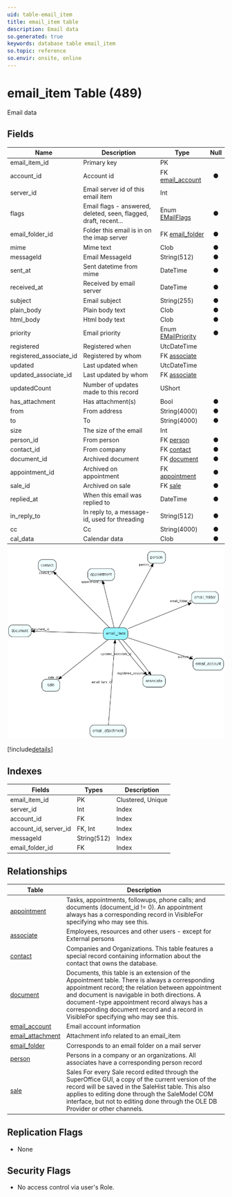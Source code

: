 ```yaml
---
uid: table-email_item
title: email_item table
description: Email data
so.generated: true
keywords: database table email_item
so.topic: reference
so.envir: onsite, online
---
```


# email\_item Table (489)

Email data

## Fields

| Name | Description | Type | Null |
|------|-------------|------|:----:|
|email\_item\_id|Primary key|PK| |
|account\_id|Account id|FK [email_account](email-account.md)|&#x25CF;|
|server\_id|Email server id of this email item|Int| |
|flags|Email flags - answered, deleted, seen, flagged, draft, recent...|Enum [EMailFlags](enums/emailflags.md)|&#x25CF;|
|email\_folder\_id|Folder this email is in on the imap server|FK [email_folder](email-folder.md)|&#x25CF;|
|mime|Mime text|Clob|&#x25CF;|
|messageId|Email MessageId|String(512)|&#x25CF;|
|sent\_at|Sent datetime from mime|DateTime|&#x25CF;|
|received\_at|Received by email server|DateTime|&#x25CF;|
|subject|Email subject|String(255)|&#x25CF;|
|plain\_body|Plain body text|Clob|&#x25CF;|
|html\_body|Html body text|Clob|&#x25CF;|
|priority|Email priority|Enum [EMailPriority](enums/emailpriority.md)|&#x25CF;|
|registered|Registered when|UtcDateTime| |
|registered\_associate\_id|Registered by whom|FK [associate](associate.md)| |
|updated|Last updated when|UtcDateTime| |
|updated\_associate\_id|Last updated by whom|FK [associate](associate.md)| |
|updatedCount|Number of updates made to this record|UShort| |
|has\_attachment|Has attachment(s)|Bool|&#x25CF;|
|from|From address|String(4000)|&#x25CF;|
|to|To|String(4000)|&#x25CF;|
|size|The size of the email|Int| |
|person\_id|From person|FK [person](person.md)|&#x25CF;|
|contact\_id|From company|FK [contact](contact.md)|&#x25CF;|
|document\_id|Archived document|FK [document](document.md)|&#x25CF;|
|appointment\_id|Archived on appointment|FK [appointment](appointment.md)|&#x25CF;|
|sale\_id|Archived on sale|FK [sale](sale.md)|&#x25CF;|
|replied\_at|When this email was replied to|DateTime|&#x25CF;|
|in\_reply\_to|In reply to, a message-id, used for threading|String(512)|&#x25CF;|
|cc|Cc|String(4000)|&#x25CF;|
|cal\_data|Calendar data|Clob|&#x25CF;|


![email_item table relationship diagram](./media/email_item.png)

[!include[details](./includes/email-item.md)]

## Indexes

| Fields | Types | Description |
|--------|-------|-------------|
|email\_item\_id |PK |Clustered, Unique |
|server\_id |Int |Index |
|account\_id |FK |Index |
|account\_id, server\_id |FK, Int |Index |
|messageId |String(512) |Index |
|email\_folder\_id |FK |Index |

## Relationships

| Table|  Description |
|------|-------------|
|[appointment](appointment.md)  |Tasks, appointments, followups, phone calls; and documents (document_id != 0). An appointment always has a corresponding record in VisibleFor specifying who may see this.  |
|[associate](associate.md)  |Employees, resources and other users - except for External persons |
|[contact](contact.md)  |Companies and Organizations.   This table features a special record containing information about the contact that owns the database.   |
|[document](document.md)  |Documents, this table is an extension of the Appointment table.  There is always a corresponding appointment record; the relation between appointment and document is navigable in both directions. A document-type appointment record always has a corresponding document record and a record in VisibleFor specifying who may see this.   |
|[email\_account](email-account.md)  |Email account information |
|[email\_attachment](email-attachment.md)  |Attachment info related to an email_item |
|[email\_folder](email-folder.md)  |Corresponds to an email folder on a mail server |
|[person](person.md)  |Persons in a company or an organizations. All associates have a corresponding person record |
|[sale](sale.md)  |Sales  For every Sale record edited through the SuperOffice GUI, a copy of the current version of the record will be saved in the SaleHist table. This also applies to editing done through the SaleModel COM interface, but not to editing done through the OLE DB Provider or other channels.   |


## Replication Flags

* None

## Security Flags

* No access control via user's Role.

